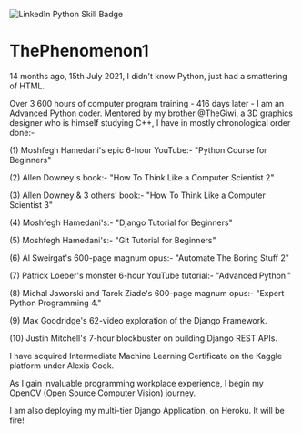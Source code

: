 ![LinkedIn Python Skill Badge](https://user-images.githubusercontent.com/96743401/154258965-dc261437-a916-442b-aed4-0d6ea3e095c8.png)
# ThePhenomenon1

14 months ago, 15th July 2021, I didn't know Python, just had a smattering of HTML.

Over 3 600 hours of computer program training - 416 days later - I am an Advanced Python coder.
Mentored by my brother @TheGiwi, a 3D graphics designer who is himself studying C++, I have in mostly chronological order done:-

(1) Moshfegh Hamedani's epic 6-hour YouTube:- "Python Course for Beginners"

(2) Allen Downey's book:- "How To Think Like a Computer Scientist 2"

(3) Allen Downey & 3 others' book:- "How To Think Like a Computer Scientist 3"

(4) Moshfegh Hamedani's:- "Django Tutorial for Beginners" 

(5) Moshfegh Hamedani's:- "Git Tutorial for Beginners"

(6) Al Sweirgat's 600-page magnum opus:- "Automate The Boring Stuff 2"

(7) Patrick Loeber's monster 6-hour YouTube tutorial:- "Advanced Python."

(8) Michal Jaworski and Tarek Ziade's 600-page magnum opus:- "Expert Python Programming 4."

(9) Max Goodridge's 62-video exploration of the Django Framework.

(10) Justin Mitchell's 7-hour blockbuster on building Django REST APIs.

I have acquired Intermediate Machine Learning Certificate on the Kaggle platform under Alexis Cook.

As I gain invaluable programming workplace experience, I begin my OpenCV (Open Source Computer Vision) journey.

I am also deploying my multi-tier Django Application, on Heroku. It will be fire!
